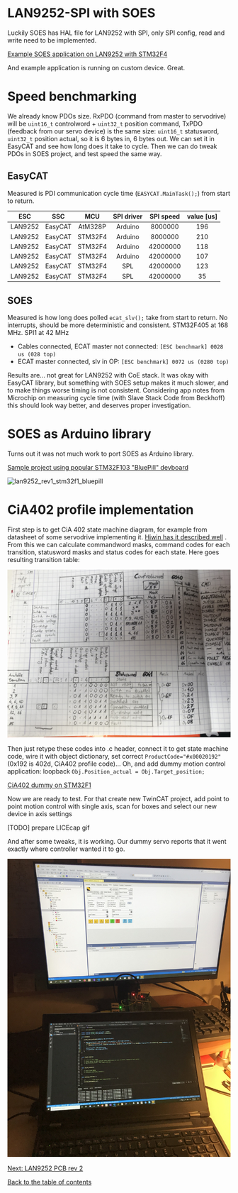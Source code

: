 # LAN9252-SPI with SOES

Luckily SOES has HAL file for LAN9252 with SPI, only SPI config, read and write need to be implemented.

[Example SOES application on LAN9252 with STM32F4](https://github.com/kubabuda/ecat_servo/blob/master/examples/SOES_LAN9252)

And example application is running on custom device. Great.

# Speed benchmarking

We already know PDOs size. RxPDO (command from master to servodrive) will be `uint16_t` controlword + `uint32_t` position command, TxPDO (feedback from our servo device) is the same size: `uint16_t` statusword, `uint32_t` position actual, so it is 6 bytes in, 6 bytes out. We can set it in EasyCAT and see how long does it take to cycle. Then we can do tweak PDOs in SOES project, and test speed the same way.

## EasyCAT

Measured is PDI communication cycle time (`EASYCAT.MainTask();`) from start to return.

| ESC     | SSC       | MCU     | SPI driver | SPI speed | value [us] |
| ------- | --------- |:-------:|:----------:|:---------:|:----------:|
| LAN9252 | EasyCAT   | AtM328P |  Arduino   | 8000000   | 196        |
| LAN9252 | EasyCAT   | STM32F4 |  Arduino   | 8000000   | 210        |
| LAN9252 | EasyCAT   | STM32F4 |  Arduino   | 42000000  | 118        |
| LAN9252 | EasyCAT   | STM32F4 |  Arduino   | 42000000  | 107        |
| LAN9252 | EasyCAT   | STM32F4 |  SPL       | 42000000  | 123        | SPI prescaler 16
| LAN9252 | EasyCAT   | STM32F4 |  SPL       | 42000000  | 35         | SPI prescaler 2

## SOES

Measured is how long does polled `ecat_slv();` take from start to return. No interrupts, should be more deterministic and consistent. STM32F405 at 168 MHz. SPI1 at 42 MHz

- Cables connected, ECAT master not connected: `[ESC benchmark] 0028 us (028 top)`
- ECAT master connected, slv in OP: `[ESC benchmark] 0072 us (0280 top)`


Results are... not great for LAN9252 with CoE stack. It was okay with EasyCAT library, but something with SOES setup makes it much slower, and to make things worse timing is not consistent. Considering app notes from Microchip on measuring cycle time (with Slave Stack Code from Beckhoff) this should look way better, and deserves proper investigation.

# SOES as Arduino library

Turns out it was not much work to port SOES as Arduino library.

[Sample project using popular STM32F103 "BluePill" devboard](https://github.com/kubabuda/ecat_servo/blob/master/examples/SOES_arduino)

![lan9252_rev1_stm32f1_bluepill](img/lan9252_rev1_stm32f1_bluepill.jpg "STM32F103 BluePill with LAN9252")

# CiA402 profile implementation

First step is to get CiA 402 state machine diagram, for example from datasheet of some servodrive implementing it. [Hiwin has it described well](https://hiwin.us/wp-content/uploads/ethercat_drive_user_guide.pdf) . From this we can calculate commandword masks, command codes for each transition, statusword masks and status codes for each state. Here goes resulting transition table:

![cia402_transition_table](img/cia402_transition_table.jpg "CiA402 transition table")

Then just retype these codes into .c header, connect it to get state machine code, wire it with object dictionary, set correct `ProductCode="#x00020192"` (0x192 is 402d, CiA402 profile code)... Oh, and add dummy motion control application: loopback `Obj.Position_actual = Obj.Target_position;`

[CiA402 dummy on STM32F1](https://github.com/kubabuda/ecat_servo/blob/master/examples/SOES_arduino)

Now we are ready to test. For that create new TwinCAT project, add point to point motion control with single axis, scan for boxes and select our new device in axis settings

[TODO] prepare LICEcap gif

And after some tweaks, it is working. Our dummy servo reports that it went exactly where controller wanted it to go.

![cia402dummytwincat](img/cia402dummytwincat.jpg "CiA402 loopback dummy works under TwinCAT")

[Next: LAN9252 PCB rev 2](https://kubabuda.github.io/ecat_servo/005-lan9252-rev2)

[Back to the table of contents](https://kubabuda.github.io/ecat_servo)
